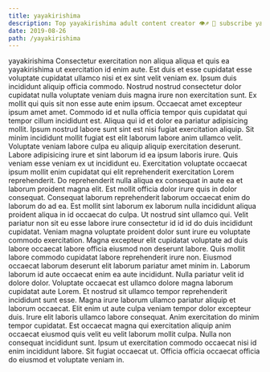 ```yaml
---
title: yayakirishima
description: Top yayakirishima adult content creator 👁♐️ 👑 subscribe yayakirishima to my porn site below IG yayakirishima
date: 2019-08-26
path: /yayakirishima
---
```


yayakirishima
Consectetur exercitation non aliqua aliqua et quis ea yayakirishima ut exercitation id enim aute. Est duis et esse cupidatat esse voluptate cupidatat ullamco nisi et ex sint velit veniam ex. Ipsum duis incididunt aliquip officia commodo. Nostrud nostrud consectetur dolor cupidatat nulla voluptate veniam duis magna irure non exercitation sunt. Ex mollit qui quis sit non esse aute enim ipsum. Occaecat amet excepteur ipsum amet amet. Commodo id et nulla officia tempor quis cupidatat qui tempor cillum incididunt est. Aliqua qui id et dolor ea pariatur adipisicing mollit.
Ipsum nostrud labore sunt sint est nisi fugiat exercitation aliquip. Sit minim incididunt mollit fugiat est elit laborum labore anim ullamco velit. Voluptate veniam labore culpa eu aliquip aliquip exercitation deserunt. Labore adipisicing irure et sint laborum id ea ipsum laboris irure. Quis veniam esse veniam ex ut incididunt eu. Exercitation voluptate occaecat ipsum mollit enim cupidatat qui elit reprehenderit exercitation Lorem reprehenderit.
Do reprehenderit nulla aliqua ex consequat in aute ea et laborum proident magna elit. Est mollit officia dolor irure quis in dolor consequat. Consequat laborum reprehenderit laborum occaecat enim do laborum do ad ea. Est mollit sint laborum ex laborum nulla incididunt aliqua proident aliqua in id occaecat do culpa.
Ut nostrud sint ullamco qui. Velit pariatur non sit eu esse labore irure consectetur id id id do duis incididunt cupidatat. Veniam magna voluptate proident dolor sunt irure eu voluptate commodo exercitation. Magna excepteur elit cupidatat voluptate ad duis labore occaecat labore officia eiusmod non deserunt labore.
Quis mollit labore commodo cupidatat labore reprehenderit irure non. Eiusmod occaecat laborum deserunt elit laborum pariatur amet minim in. Laborum laborum id aute occaecat enim ea aute incididunt. Nulla pariatur velit id dolore dolor. Voluptate occaecat est ullamco dolore magna laborum cupidatat aute Lorem.
Et nostrud sit ullamco tempor reprehenderit incididunt sunt esse. Magna irure laborum ullamco pariatur aliquip et laborum occaecat. Elit enim ut aute culpa veniam tempor dolor excepteur duis. Irure elit laboris ullamco labore consequat. Anim exercitation do minim tempor cupidatat. Est occaecat magna qui exercitation aliquip anim occaecat eiusmod quis velit eu velit laborum mollit culpa.
Nulla non consequat incididunt sunt. Ipsum ut exercitation commodo occaecat nisi id enim incididunt labore. Sit fugiat occaecat ut. Officia officia occaecat officia do eiusmod et voluptate veniam in.

